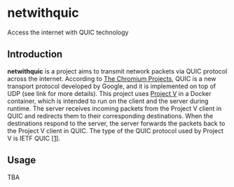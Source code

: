 # netwithquic
Access the internet with QUIC technology

## Introduction
**netwithquic** is a project aims to transmit network packets via QUIC protocol across the internet. According to [The Chromium Projects](https://www.chromium.org/quic), QUIC is a new transport protocol developed by Google, and it is implemented on top of UDP (see link for more details). This project uses [Project V](https://github.com/v2ray/v2ray-core) in a Docker container, which is intended to run on the client and the server during runtime. The server receives incoming packets from the Project V client in QUIC and redirects them to their corresponding destinations. When the destinations respond to the server, the server forwards the packets back to the Project V client in QUIC. The type of the QUIC protocol used by Project V is IETF QUIC [[1](https://www.v2ray.com/en/configuration/transport/quic.html)].

## Usage
TBA
